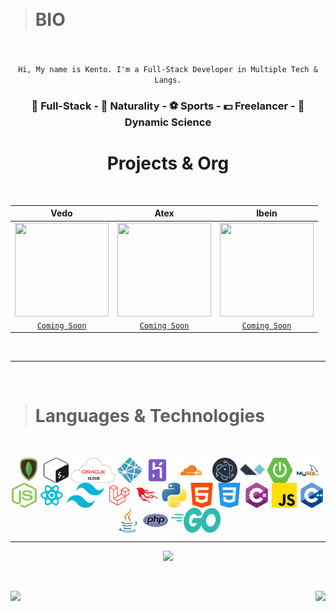 &nbsp;

> # BIO

<br>
<br>

<div align="center">
  <code>Hi, My name is Kento. I'm a Full-Stack Developer in Multiple Tech & Langs.</code>
  <h3> 🧪 Full-Stack - 🌱 Naturality - ⚽ Sports - 💵 Freelancer - 🚀 Dynamic Science </h3>
</div>

<h1 align="center"> Projects & Org </h1>

<br>

<div align="center">

| Vedo | Atex | Ibein |
| :---: | :---: | :---: | 
| <img align="center" src="https://cdn.discordapp.com/attachments/907045262269227029/972616384511107072/PicsArt_05-07-06.49.48.png" width="150px" height="150px" /> | <img align="center" src="https://cdn.discordapp.com/attachments/803130523664515102/993303938164080690/6c65b3ed3c0d97a469d0be71037d5a5d.gif" width="150px" height="150px" /> | <img align="center" src="https://cdn.discordapp.com/attachments/803130523664515102/993303938164080690/6c65b3ed3c0d97a469d0be71037d5a5d.gif" width="150px" height="150px" /> |
| <a href="/" target="_blank"> <code align="center">Coming Soon</code> </a> | <a href="/" target="_blank"> <code align="center">Coming Soon</code> </a> | <a href="/" target="_blank"> <code align="center">Coming Soon</code> </a> |

</div>

&nbsp;

---


&nbsp;

> # Languages & Technologies

&nbsp;

<div align="center">
  <img align="center" src="mongodb.png" width="40px" height="40px">
  <img align="center" src="images/bash.png" width="40px" height="40px">
  <img align="center" src="images/oracle-cloud.png" width="70px" height="40px">
  <img align="center" src="images/netlify.png" width="40px" height="40px">
  <img align="center" src="images/heroku.png" width="40px" height="40px">
  <img align="center" src="images/cloudflare.png" width="60px" height="40px">
  <img align="center" src="images/electron.png" width="40px" height="40px">
  <img align="center" src="images/alpinejs.png" width="40px" height="40px">
  <img align="center" src="spring-boot.png" width="40px" height="40px">
  <img align="center" src="mysql.png" width="40px" height="40px">
  <img align="center" src="nodejs.png" width="40px" height="40px">
  <img align="center" src="react.png" width="40px" height="40px">
  <img align="center" src="tailwindcss.png" width="60px" height="40px">
  <img align="center" src="images/laravel.png" width="40px" height="40px">
  <img align="center" src="images/phoenix.png" width="40px" height="40px">
  <img align="center" src="images/python.png" width="40px" height="40px">
  <img align="center" src="images/html-5.png" width="40px" height="40px">
  <img align="center" src="images/css-3.png" width="40px" height="40px">
  <img align="center" src="images/c-sharp.png" width="40px" height="40px">
  <img align="center" src="images/js.png" width="40px" height="40px">
  <img align="center" src="images/c-.png" width="40px" height="40px">
  <img align="center" src="images/java.png" width="40px" height="40px">
  <img align="center" src="images/php.png" width="40px" height="40px">
  <img align="center" src="golang.png" width="80px" height="40px">
</div>

---

<p align="center">
  <img src="https://github-profile-trophy.vercel.app/?username=Kentomii&column=6&rank=SECRET,SSS,SS,S,AAA,AA,A,B,C&theme=discord" />
</p>

&nbsp;

<div>
  <img align="left" src="https://views.whatilearened.today/views/github/Kentomii/verma-anushka.svg">
  <img align="right" src="https://img.shields.io/badge/Gracias%20por%20visitarme%20Negro-!-1EAEDB.svg">
</div>
